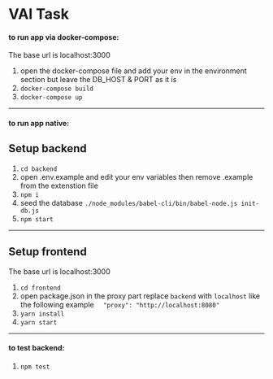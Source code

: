 VAI Task
=============

#### to run app via docker-compose:

The base url is localhost:3000 

1. open the docker-compose file and add your env in the environment section but leave the DB_HOST & PORT as it is
2. `docker-compose build`
3. `docker-compose up`

----

#### to run app native:

## Setup backend

1. `cd backend`
2. open .env.example and edit your env variables then remove .example from the extenstion file        
3. `npm i`
4. seed the database `./node_modules/babel-cli/bin/babel-node.js init-db.js`
5. `npm start`
----

## Setup frontend

The base url is localhost:3000 

1. `cd frontend`
2. open package.json in the proxy part replace `backend` with `localhost` like the following example
    ```  "proxy": "http://localhost:8080"```        
3. `yarn install`
4. `yarn start`
----

#### to test backend:

1. `npm test`
       
